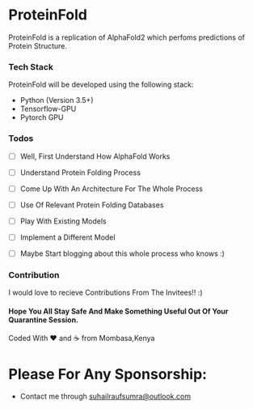 # ProteinFold

ProteinFold is a replication of AlphaFold2 which perfoms predictions of Protein Structure.

### Tech Stack 

ProteinFold will be developed using the following stack:

- Python (Version 3.5+)
- Tensorflow-GPU
- Pytorch GPU

### Todos

- [ ] Well, First Understand How AlphaFold Works
- [ ] Understand Protein Folding Process
- [ ] Come Up With An Architecture For The Whole Process
- [ ] Use Of Relevant Protein Folding Databases
- [ ] Play With Existing Models
- [ ] Implement a Different Model
- [ ] Maybe Start blogging about this whole process who knows :)


### Contribution
I would love to recieve Contributions From The Invitees!! :)

#### Hope You All Stay Safe And Make Something Useful Out Of Your Quarantine Session.

Coded With :heart: and :coffee: from Mombasa,Kenya

# Please For Any Sponsorship:
- Contact me through suhailraufsumra@outlook.com
